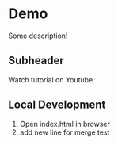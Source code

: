 # Demo

Some description!

## Subheader

Watch tutorial on Youtube.

## Local Development

1. Open index.html in browser
2. add new line for merge test